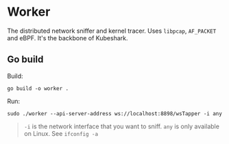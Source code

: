 # Worker

The distributed network sniffer and kernel tracer. Uses `libpcap`, `AF_PACKET` and eBPF. It's the backbone of Kubeshark.

## Go build

Build:

```shell
go build -o worker .
```

Run:

```shell
sudo ./worker --api-server-address ws://localhost:8898/wsTapper -i any
```

> `-i` is the network interface that you want to sniff. `any` is only available on Linux. See `ifconfig -a`
